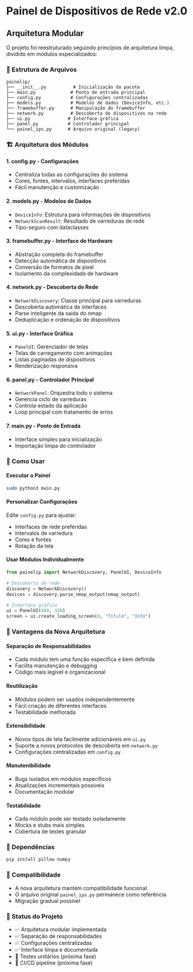 # Painel de Dispositivos de Rede v2.0

## Arquitetura Modular

O projeto foi reestruturado seguindo princípios de arquitetura limpa, dividido em módulos especializados:

### 📁 Estrutura de Arquivos

```
painelip/
├── __init__.py          # Inicialização do pacote
├── main.py             # Ponto de entrada principal
├── config.py           # Configurações centralizadas
├── models.py           # Modelos de dados (DeviceInfo, etc.)
├── framebuffer.py      # Manipulação do framebuffer
├── network.py          # Descoberta de dispositivos na rede
├── ui.py              # Interface gráfica
├── panel.py           # Controlador principal
└── painel_ips.py      # Arquivo original (legacy)
```

### 🏗️ Arquitetura dos Módulos

#### 1. **config.py** - Configurações
- Centraliza todas as configurações do sistema
- Cores, fontes, intervalos, interfaces preferidas
- Fácil manutenção e customização

#### 2. **models.py** - Modelos de Dados
- `DeviceInfo`: Estrutura para informações de dispositivos
- `NetworkScanResult`: Resultado de varreduras de rede
- Tipo-seguro com dataclasses

#### 3. **framebuffer.py** - Interface de Hardware
- Abstração completa do framebuffer
- Detecção automática de dispositivos
- Conversão de formatos de pixel
- Isolamento da complexidade de hardware

#### 4. **network.py** - Descoberta de Rede
- `NetworkDiscovery`: Classe principal para varreduras
- Descoberta automática de interfaces
- Parse inteligente da saída do nmap
- Deduplicação e ordenação de dispositivos

#### 5. **ui.py** - Interface Gráfica
- `PanelUI`: Gerenciador de telas
- Telas de carregamento com animações
- Listas paginadas de dispositivos
- Renderização responsiva

#### 6. **panel.py** - Controlador Principal
- `NetworkPanel`: Orquestra todo o sistema
- Gerencia ciclo de varreduras
- Controla estado da aplicação
- Loop principal com tratamento de erros

#### 7. **main.py** - Ponto de Entrada
- Interface simples para inicialização
- Importação limpa do controlador

### 🚀 Como Usar

#### Executar o Painel
```bash
sudo python3 main.py
```

#### Personalizar Configurações
Edite `config.py` para ajustar:
- Interfaces de rede preferidas
- Intervalos de varredura
- Cores e fontes
- Rotação da tela

#### Usar Módulos Individualmente
```python
from painelip import NetworkDiscovery, PanelUI, DeviceInfo

# Descoberta de rede
discovery = NetworkDiscovery()
devices = discovery.parse_nmap_output(nmap_output)

# Interface gráfica
ui = PanelUI(480, 320)
screen = ui.create_loading_screen(0, "Título", "Info")
```

### 🎯 Vantagens da Nova Arquitetura

#### **Separação de Responsabilidades**
- Cada módulo tem uma função específica e bem definida
- Facilita manutenção e debugging
- Código mais legível e organizacional

#### **Reutilização**
- Módulos podem ser usados independentemente
- Fácil criação de diferentes interfaces
- Testabilidade melhorada

#### **Extensibilidade**
- Novos tipos de tela facilmente adicionáveis em `ui.py`
- Suporte a novos protocolos de descoberta em `network.py`
- Configurações centralizadas em `config.py`

#### **Manutenibilidade**
- Bugs isolados em módulos específicos
- Atualizações incrementais possíveis
- Documentação modular

#### **Testabilidade**
- Cada módulo pode ser testado isoladamente
- Mocks e stubs mais simples
- Cobertura de testes granular

### 🔧 Dependências

```bash
pip install pillow numpy
```

### 📝 Compatibilidade

- A nova arquitetura mantém compatibilidade funcional
- O arquivo original `painel_ips.py` permanece como referência
- Migração gradual possível

### 🚦 Status do Projeto

- ✅ Arquitetura modular implementada
- ✅ Separação de responsabilidades
- ✅ Configurações centralizadas
- ✅ Interface limpa e documentada
- 🔄 Testes unitários (próxima fase)
- 🔄 CI/CD pipeline (próxima fase)
